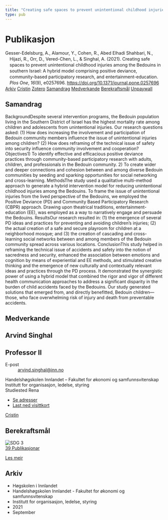 ```yaml
---
title: "Creating safe spaces to prevent unintentional childhood injuries among the Bedouins in southern Israel: A hybrid model comprising positive deviance, community-based participatory research, and entertainment-education"
type: pub
---
```

<h1>Publikasjon</h1>
<article id="csl-bib-container-IG7IJFF7" class="csl-bib-container">
  <div class="csl-bib-body" style="line-height: 1.35; padding-left: 1em; text-indent:-1em;">
  <div class="csl-entry">Gesser-Edelsburg, A., Alamour, Y., Cohen, R., Abed Elhadi Shahbari, N., Hijazi, R., Orr, D., Vered-Chen, L., &amp; Singhal, A. (2021). Creating safe spaces to prevent unintentional childhood injuries among the Bedouins in southern Israel: A hybrid model comprising positive deviance, community-based participatory research, and entertainment-education. <i>Plos One</i>, <i>16</i>(9), e0257696. <a href="https://doi.org/10.1371/journal.pone.0257696">https://doi.org/10.1371/journal.pone.0257696</a></div>
</div>
  <div class="csl-bib-buttons">
    <a href="#taxonomy-article-IG7IJFF7" class="csl-bib-button">Arkiv</a>
    <a href="https://app.cristin.no/results/show.jsf?id=1938086" alt="Cristin URL" class="csl-bib-button">Cristin</a>
    <a href="http://zotero.org/groups/5022929/items/IG7IJFF7" alt="Zotero URL" class="csl-bib-button">Zotero</a>
    <a href="#abstract-article-IG7IJFF7" class="csl-bib-button">Samandrag</a>
    <a href="#contributors-article-IG7IJFF7" class="csl-bib-button">Medverkande</a>
    <a href="#sdg-article-IG7IJFF7" class="csl-bib-button">Berekraftsmål</a>
    <a href="https://journals.plos.org/plosone/article/file?id=10.1371/journal.pone.0257696&amp;type=printable" class="csl-bib-button">Unpaywall</a>
  </div>
  <div id="csl-bib-meta-container-IG7IJFF7"></div>
</article>
<div id="csl-bib-meta-IG7IJFF7" class="csl-bib-meta">
  <article id="abstract-article-IG7IJFF7" class="abstract-article">
    <h1>Samandrag</h1>
    BackgroundDespite several intervention programs, the Bedouin population living in the Southern District of Israel has the highest mortality rate among children and adolescents from unintentional injuries. Our research questions asked: (1) How does increasing the involvement and participation of Bedouin community members influence the issue of unintentional injuries among children? (2) How does reframing of the technical issue of safety into security influence community involvement and cooperation? Objectives1) To identify effective and efficacious positive deviance practices through community-based participatory research with adults, children, and professionals in the Bedouin community. 2) To create wider and deeper connections and cohesion between and among diverse Bedouin communities by seeding and sparking opportunities for social networking and cross-learning. MethodsThe study used a qualitative multi-method approach to generate a hybrid intervention model for reducing unintentional childhood injuries among the Bedouins. To frame the issue of unintentional injuries from the lived perspective of the Bedouins, we employed the Positive Deviance (PD) and Community Based Participatory Research (CBPR) approach. Drawing upon theatrical traditions, entertainment-education (EE), was employed as a way to narratively engage and persuade the Bedouins. ResultsOur research resulted in: (1) the emergence of several PD ideas and practices for preventing and avoiding children’s injuries; (2) the actual creation of a safe and secure playroom for children at a neighborhood mosque; and (3) the creation of cascading and cross-learning social networks between and among members of the Bedouin community spread across various locations. ConclusionThis study helped in reframing the technical issue of accidents and safety into the notion of sacredness and security, enhanced the association between emotions and cognition by means of experiential and EE methods, and stimulated creative thinking and the emergence of new culturally and contextually relevant ideas and practices through the PD process. It demonstrated the synergistic power of using a hybrid model that combined the rigor and vigor of different health communication approaches to address a significant disparity in the burden of child accidents faced by the Bedouins. Our study generated solutions that emerged from, and directly benefitted, Bedouin children—those, who face overwhelming risk of injury and death from preventable accidents.
  </article>
  <article id="contributors-article-IG7IJFF7" class="contributors-article">
    <h1>Medverkande</h1>
    <div class="personas">
<div class="vrtx-hinn-person-card">
<div class="photo">
<i class="lar la-user-circle missing-person"></i>
</div>
<div class="info">
<hgroup><h1>Arvind Singhal</h1>
<h2>Professor II</h2>
</hgroup><dl>
<dt>E-post</dt>
<dd>
<a href="mailto:arvind.singhal@inn.no">arvind.singhal@inn.no</a>
</dd>
</dl>
<p>
Handelshøgskolen Innlandet – Fakultet for økonomi og samfunnsvitenskap<br>
Institutt for organisasjon, ledelse, styring<br>
Studiested Rena
</p>
<ul class="vrtx-hinn-links">
<li><a href="https://www.inn.no/finn-en-ansatt/arvind-singhal.html#vrtx-hinn-addresses">Se adresser</a></li>
<li><a href="https://www.inn.no/finn-en-ansatt/arvind-singhal.html?vrtx=vcf">Last ned visittkort</a></li>
</ul>
</div>
</div>
<a href="https://app.cristin.no/persons/show.jsf?id=863653" alt="Cristin URL" class="personas-cristin">Cristin</a>
</div>
  </article>
  <article id="sdg-article-IG7IJFF7" class="sdg-article">
    <h1>Berekraftsmål</h1>
    <div class="sdg-container"><div id="sdg3" class="sdg">
<img src="{{< params subfolder >}}images/sdg/sdg03_no.png" class="image" alt="SDG 3">
<div class="sdg-overlay">
<a href="{{< params subfolder >}}no/archive/?sdg=3#archive" class="sdg-publication-count"><span>39</span> Publikasjonar</a>
<p><a href="https://www.fn.no/om-fn/fns-baerekraftsmaal/god-helse-og-livskvalitet?lang=nno-NO" class="sdg-read-more">Les meir</a></p>
</div>
</div></div>
  </article>
  <article id="taxonomy-article-IG7IJFF7" class="taxonomy-article">
    <h1>Arkiv</h1>
    <ul>
      <li>Høgskolen i Innlandet</li>
      <li>Handelshøgskolen Innlandet - Fakultet for økonomi og samfunnsvitenskap</li>
      <li>Institutt for organisasjon, ledelse, styring</li>
      <li>2021</li>
      <li>September</li>
    </ul>
  </article>
</div>
